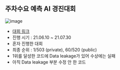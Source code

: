## 주차수요 예측 AI 경진대회 
![image](https://user-images.githubusercontent.com/84311622/132935717-74103b6a-6b9a-4e3e-9cb3-a71066d44eff.png)
- [대회 링크](https://dacon.io/competitions/official/235745/overview/description)
- 진행 시기 : 21.06.10 ~ 21.07.30
- 혼자 진행한 대회  
- 최종 순위 : 1/503 (private), 60/520 (public)
- 1위를 달성한 코드에 Data leakage가 있어 수상에는 실패 
- 아직 Data leakage 부분 수정 안 한 코드

